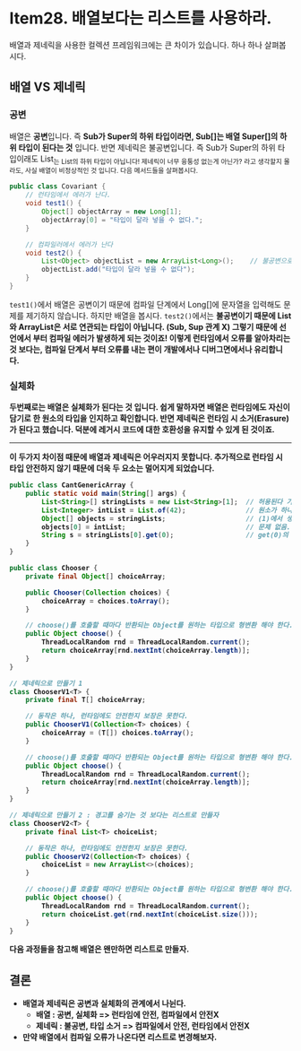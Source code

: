 # Item28. 배열보다는 리스트를 사용하라.
배열과 제네릭을 사용한 컬렉션 프레임워크에는 큰 차이가 있습니다. 하나 하나 살펴봅시다.

## 배열 VS 제네릭
### 공변
배열은 **공변**입니다. 즉 **Sub가 Super의 하위 타입이라면, Sub[]는 배열 Super[]의 하위 타입이 된다는 것** 입니다.
반면 제네릭은 불공변입니다. 즉 Sub가 Super의 하위 타입이래도 List<Sub>는 List<Super>의 하위 타입이 아닙니다!
제네릭이 너무 융퉁성 없는게 아닌가? 라고 생각할지 몰라도, 사실 배열이 비정상적인 것 입니다.
다음 메서드들을 살펴봅시다.
```java
public class Covariant {
    // 런타임에서 에러가 난다.
    void test1() {
        Object[] objectArray = new Long[1];
        objectArray[0] = "타입이 달라 넣을 수 없다.";
    }

    // 컴파일러에서 에러가 난다
    void test2() {
        List<Object> objectList = new ArrayList<Long>();    // 불공변으로 만들어지는 컴파일 에러
        objectList.add("타입이 달라 넣을 수 없다");
    }
}
```
`test1()`에서 배열은 공변이기 때문에 컴파일 단계에서 Long[]에 문자열을 입력해도 문제를 제기하지 않습니다. 하지만 배열을 봅시다.
`test2()`에서는 **불공변이기 때문에 List<Object>와 ArrayList<Long>은 서로 연관되는 타입이 아닙니다.** (Sub, Sup 관계 X) 그렇기 때문에
선언에서 부터 컴파일 에러가 발생하게 되는 것이죠!
이렇게 런타임에서 오류를 알아차리는 것 보다는, 컴파일 단계서 부터 오류를 내는 편이 개발에서나 디버그면에서나 유리합니다.

### 실체화
두번째로는 배열은 **실체화**가 된다는 것 입니다. 쉽게 말하자면 배열은 런타임에도 자신이 담기로 한 원소의 타입을 인지하고 확인합니다.
반면 제네릭은 런타임 시 소거(Erasure)가 된다고 했습니다. 덕분에 레거시 코드에 대한 호환성을 유지할 수 있게 된 것이죠.

***
이 두가지 차이점 때문에 배열과 제네릭은 어우러지지 못합니다. 추가적으로 런타임 시 타입 안전하지 않기 때문에 더욱 두 요소는 멀어지게 되었습니다.
```java
public class CantGenericArray {
    public static void main(String[] args) {
        List<String>[] stringLists = new List<String>[1];  // 허용된다 가정할때....
        List<Integer> intList = List.of(42);               // 원소가 하나인 List<Integer> 생성
        Object[] objects = stringLists;                    // (1)에서 생성한 List<String> 배열을 Object 배열에 할당. (공변이기 때문에 가능)
        objects[0] = intList;                              // 문제 없음..
        String s = stringLists[0].get(0);                  // get(0)의 결과가 42인데,,, 이는 Integer이지 String이 아니다! ClassCastException
    }
}
```
```java
public class Chooser {
    private final Object[] choiceArray;

    public Chooser(Collection choices) {
        choiceArray = choices.toArray();
    }

    // choose()를 호출할 때마다 반환되는 Object를 원하는 타입으로 형변환 해야 한다.
    public Object choose() {
        ThreadLocalRandom rnd = ThreadLocalRandom.current();    
        return choiceArray[rnd.nextInt(choiceArray.length)];
    }
}

// 제네릭으로 만들기 1
class ChooserV1<T> {
    private final T[] choiceArray;

    // 동작은 하나, 런타임에도 안전한지 보장은 못한다.
    public ChooserV1(Collection<T> choices) {
        choiceArray = (T[]) choices.toArray();
    }

    // choose()를 호출할 때마다 반환되는 Object를 원하는 타입으로 형변환 해야 한다.
    public Object choose() {
        ThreadLocalRandom rnd = ThreadLocalRandom.current();
        return choiceArray[rnd.nextInt(choiceArray.length)];
    }
}

// 제네릭으로 만들기 2 : 경고를 숨기는 것 보다는 리스트로 만들자
class ChooserV2<T> {
    private final List<T> choiceList;

    // 동작은 하나, 런타임에도 안전한지 보장은 못한다.
    public ChooserV2(Collection<T> choices) {
        choiceList = new ArrayList<>(choices);
    }

    // choose()를 호출할 때마다 반환되는 Object를 원하는 타입으로 형변환 해야 한다.
    public Object choose() {
        ThreadLocalRandom rnd = ThreadLocalRandom.current();
        return choiceList.get(rnd.nextInt(choiceList.size()));
    }
}
```
다음 과정들을 참고해 배열은 왠만하면 리스트로 만들자.

## 결론
* 배열과 제네릭은 공변과 실체화의 관계에서 나뉜다.
  * 배열 : 공변, 실체화        => 런타임에 안전, 컴파일에서 안전X
  * 제네릭 : 불공변, 타입 소거  => 컴파일에서 안전, 런타임에서 안전X
* 만약 배열에서 컴파일 오류가 나온다면 리스트로 변경해보자.